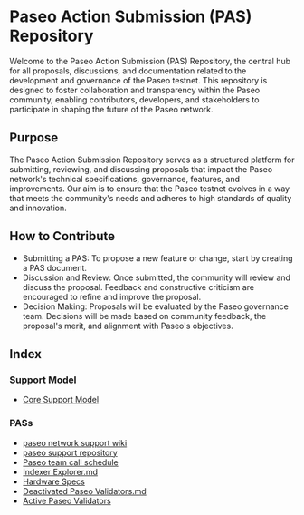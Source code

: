 # Paseo Action Submission (PAS) Repository
Welcome to the Paseo Action Submission (PAS) Repository, the central hub for all proposals, discussions, and documentation related to the development and governance of the Paseo testnet. This repository is designed to foster collaboration and transparency within the Paseo community, enabling contributors, developers, and stakeholders to participate in shaping the future of the Paseo network.

## Purpose
The Paseo Action Submission Repository serves as a structured platform for submitting, reviewing, and discussing proposals that impact the Paseo network's technical specifications, governance, features, and improvements. Our aim is to ensure that the Paseo testnet evolves in a way that meets the community's needs and adheres to high standards of quality and innovation.

## How to Contribute
- Submitting a PAS: To propose a new feature or change, start by creating a PAS document.
- Discussion and Review: Once submitted, the community will review and discuss the proposal. Feedback and constructive criticism are encouraged to refine and improve the proposal.
- Decision Making: Proposals will be evaluated by the Paseo governance team. Decisions will be made based on community feedback, the proposal's merit, and alignment with Paseo's objectives.

## Index

### Support Model
- [Core Support Model](https://github.com/paseo-network/paseo-action-submission/blob/main/pas/core-support-model.md)
  
### PASs
- [paseo network support wiki](https://github.com/paseo-network/paseo-action-submission/blob/main/pas/paseo-network-support-wiki.md)
- [paseo support repository](https://github.com/paseo-network/paseo-action-submission/blob/main/pas/paseo-support-repository.md)
- [Paseo team call schedule](https://github.com/paseo-network/paseo-action-submission/blob/main/pas/team-call-schedule.md)
- [Indexer Explorer.md](https://github.com/paseo-network/paseo-action-submission/blob/main/pas/indexer-explorer.md)
- [Hardware Specs](https://github.com/paseo-network/paseo-action-submission/blob/main/pas/Hardware_specs.md)
- [Deactivated Paseo Validators.md](https://github.com/paseo-network/paseo-action-submission/blob/main/pas/Deactivated_Paseo_Validators.md)
- [Active Paseo Validators](https://github.com/paseo-network/paseo-action-submission/blob/main/pas/Active_Paseo_Validators.md)


